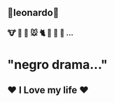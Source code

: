 
## 🐤leonardo🐤
###  🐮 🥛 🧀 🐭 🐈 🐶 🐆 🦁 ...
# "negro drama..."

##  ❤️ I Love my life ❤️












<!--
**Leonardo260529/leonardo260529** is a ✨ _special_ ✨ repository because its `README.md` (this file) appears on your GitHub profile.

Here are some ideas to get you started:

- 🔭 I’m currently working on ...
- 🌱 I’m currently learning ...
- 👯 I’m looking to collaborate on ...
- 🤔 I’m looking for help with ...
- 💬 Ask me about ...
- 📫 How to reach me: ...
- 😄 Pronouns: ...
- ⚡ Fun fact: ...
-->
